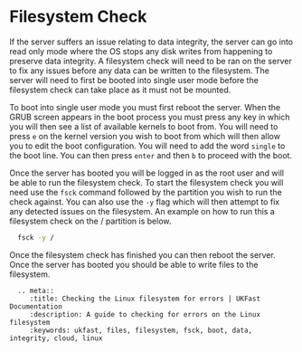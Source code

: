 # Filesystem Check

If the server suffers an issue relating to data integrity, the server can go into read only mode where the OS stops any disk writes from happening to preserve data integrity. A filesystem check will need to be ran on the server to fix any issues before any data can be written to the filesystem. The server will need to first be booted into single user mode before the filesystem check can take place as it must not be mounted.

To boot into single user mode you must first reboot the server. When the GRUB screen appears in the boot process you must press any key in which you will then see a list of available kernels to boot from. You will need to press `e` on the kernel version you wish to boot from which will then allow you to edit the boot configuration. You will need to add the word `single` to the boot line. You can then press `enter` and then `b` to proceed with the boot.

Once the server has booted you will be logged in as the root user and will be able to run the filesystem check. To start the filesystem check you will need use the `fsck` command followed by the partition you wish to run the check against. You can also use the `-y` flag which will then attempt to fix any detected issues on the filesystem. An example on how to run this a filesystem check on the / partition is below.

```bash
  fsck -y /
```

Once the filesystem check has finished you can then reboot the server. Once the server has booted you should be able to write files to the filesystem.

```eval_rst
  .. meta::
     :title: Checking the Linux filesystem for errors | UKFast Documentation
     :description: A guide to checking for errors on the Linux filesystem
     :keywords: ukfast, files, filesystem, fsck, boot, data, integrity, cloud, linux
